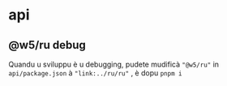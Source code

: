 # api

## @w5/ru debug

Quandu u sviluppu è u debugging, pudete mudificà `"@w5/ru"` in `api/package.json` à `"link:../ru/ru"` , è dopu `pnpm i`

